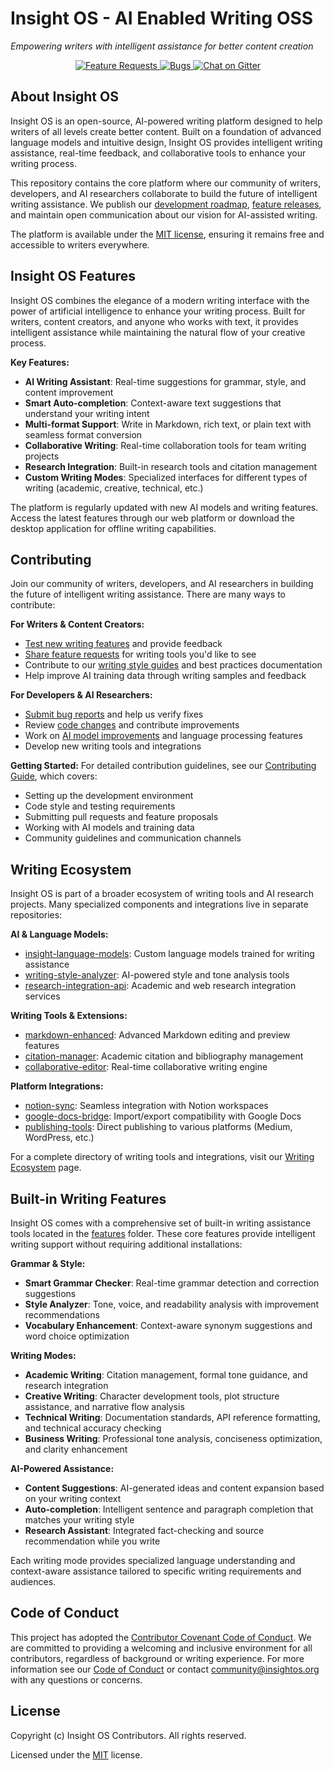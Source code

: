 # Insight OS - AI Enabled Writing OSS

*Empowering writers with intelligent assistance for better content creation*

<p align="center">
  <a href="https://github.com/abdurmasood/vswrite/issues?q=is%3Aopen+is%3Aissue+label%3Afeature-request+sort%3Areactions-%2B1-desc">
    <img alt="Feature Requests" src="https://img.shields.io/github/issues/abdurmasood/vswrite/feature-request.svg">
  </a>
  <a href="https://github.com/abdurmasood/vswrite/issues?utf8=✓&q=is%3Aissue+is%3Aopen+label%3Abug">
    <img alt="Bugs" src="https://img.shields.io/github/issues/abdurmasood/vswrite/bug.svg">
  </a>
  <a href="https://gitter.im/abdurmasood/vswrite">
    <img alt="Chat on Gitter" src="https://img.shields.io/badge/chat-on%20gitter-yellow.svg">
  </a>
</p>

## About Insight OS

Insight OS is an open-source, AI-powered writing platform designed to help writers of all levels create better content. Built on a foundation of advanced language models and intuitive design, Insight OS provides intelligent writing assistance, real-time feedback, and collaborative tools to enhance your writing process.

This repository contains the core platform where our community of writers, developers, and AI researchers collaborate to build the future of intelligent writing assistance. We publish our [development roadmap](https://github.com/abdurmasood/vswrite/wiki/Roadmap), [feature releases](https://github.com/abdurmasood/vswrite/releases), and maintain open communication about our vision for AI-assisted writing.

The platform is available under the [MIT license](LICENSE.txt), ensuring it remains free and accessible to writers everywhere.

## Insight OS Features

<!-- <p align="center">
  <img alt="Insight OS in action" src="https://via.placeholder.com/800x400/4A90E2/FFFFFF?text=Insight+OS+Writing+Platform">
</p> -->

Insight OS combines the elegance of a modern writing interface with the power of artificial intelligence to enhance your writing process. Built for writers, content creators, and anyone who works with text, it provides intelligent assistance while maintaining the natural flow of your creative process.

**Key Features:**
- **AI Writing Assistant**: Real-time suggestions for grammar, style, and content improvement
- **Smart Auto-completion**: Context-aware text suggestions that understand your writing intent
- **Multi-format Support**: Write in Markdown, rich text, or plain text with seamless format conversion
- **Collaborative Writing**: Real-time collaboration tools for team writing projects
- **Research Integration**: Built-in research tools and citation management
- **Custom Writing Modes**: Specialized interfaces for different types of writing (academic, creative, technical, etc.)

The platform is regularly updated with new AI models and writing features. Access the latest features through our web platform or download the desktop application for offline writing capabilities.

## Contributing

Join our community of writers, developers, and AI researchers in building the future of intelligent writing assistance. There are many ways to contribute:

**For Writers & Content Creators:**
* [Test new writing features](https://github.com/abdurmasood/vswrite/issues?q=is%3Aopen+is%3Aissue+label%3Atesting) and provide feedback
* [Share feature requests](https://github.com/abdurmasood/vswrite/issues/new?template=feature_request.md) for writing tools you'd like to see
* Contribute to our [writing style guides](https://github.com/abdurmasood/vswrite/wiki/Style-Guides) and best practices documentation
* Help improve AI training data through writing samples and feedback

**For Developers & AI Researchers:**
* [Submit bug reports](https://github.com/abdurmasood/vswrite/issues/new?template=bug_report.md) and help us verify fixes
* Review [code changes](https://github.com/abdurmasood/vswrite/pulls) and contribute improvements
* Work on [AI model improvements](https://github.com/abdurmasood/vswrite/wiki/AI-Models) and language processing features
* Develop new writing tools and integrations

**Getting Started:**
For detailed contribution guidelines, see our [Contributing Guide](CONTRIBUTING.md), which covers:
* Setting up the development environment
* Code style and testing requirements  
* Submitting pull requests and feature proposals
* Working with AI models and training data
* Community guidelines and communication channels

## Writing Ecosystem

Insight OS is part of a broader ecosystem of writing tools and AI research projects. Many specialized components and integrations live in separate repositories:

**AI & Language Models:**
* [insight-language-models](https://github.com/abdurmasood/insight-language-models): Custom language models trained for writing assistance
* [writing-style-analyzer](https://github.com/abdurmasood/writing-style-analyzer): AI-powered style and tone analysis tools
* [research-integration-api](https://github.com/abdurmasood/research-integration-api): Academic and web research integration services

**Writing Tools & Extensions:**
* [markdown-enhanced](https://github.com/abdurmasood/markdown-enhanced): Advanced Markdown editing and preview features
* [citation-manager](https://github.com/abdurmasood/citation-manager): Academic citation and bibliography management
* [collaborative-editor](https://github.com/abdurmasood/collaborative-editor): Real-time collaborative writing engine

**Platform Integrations:**
* [notion-sync](https://github.com/abdurmasood/notion-sync): Seamless integration with Notion workspaces
* [google-docs-bridge](https://github.com/abdurmasood/google-docs-bridge): Import/export compatibility with Google Docs
* [publishing-tools](https://github.com/abdurmasood/publishing-tools): Direct publishing to various platforms (Medium, WordPress, etc.)

For a complete directory of writing tools and integrations, visit our [Writing Ecosystem](https://github.com/abdurmasood/vswrite/wiki/Writing-Ecosystem) page.

## Built-in Writing Features

Insight OS comes with a comprehensive set of built-in writing assistance tools located in the [features](features) folder. These core features provide intelligent writing support without requiring additional installations:

**Grammar & Style:**
* **Smart Grammar Checker**: Real-time grammar detection and correction suggestions
* **Style Analyzer**: Tone, voice, and readability analysis with improvement recommendations
* **Vocabulary Enhancement**: Context-aware synonym suggestions and word choice optimization

**Writing Modes:**
* **Academic Writing**: Citation management, formal tone guidance, and research integration
* **Creative Writing**: Character development tools, plot structure assistance, and narrative flow analysis
* **Technical Writing**: Documentation standards, API reference formatting, and technical accuracy checking
* **Business Writing**: Professional tone analysis, conciseness optimization, and clarity enhancement

**AI-Powered Assistance:**
* **Content Suggestions**: AI-generated ideas and content expansion based on your writing context
* **Auto-completion**: Intelligent sentence and paragraph completion that matches your writing style
* **Research Assistant**: Integrated fact-checking and source recommendation while you write

Each writing mode provides specialized language understanding and context-aware assistance tailored to specific writing requirements and audiences.

## Code of Conduct

This project has adopted the [Contributor Covenant Code of Conduct](https://www.contributor-covenant.org/version/2/1/code_of_conduct/). We are committed to providing a welcoming and inclusive environment for all contributors, regardless of background or writing experience. For more information see our [Code of Conduct](CODE_OF_CONDUCT.md) or contact [community@insightos.org](mailto:community@insightos.org) with any questions or concerns.

## License

Copyright (c) Insight OS Contributors. All rights reserved.

Licensed under the [MIT](LICENSE.txt) license.

